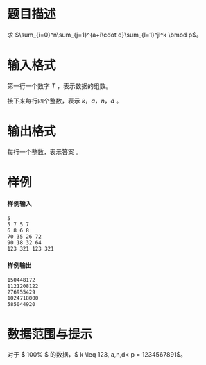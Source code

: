 
# 题目描述

求 $\sum_{i=0}^n\sum_{j=1}^{a+i\cdot d}\sum_{l=1}^jl^k \bmod p$。

# 输入格式

第一行一个数字 $T$ ，表示数据的组数。

接下来每行四个整数，表示 $k$，$a$，$n$，$d$ 。

# 输出格式

每行一个整数，表示答案 。

# 样例

#### 样例输入
```plain
5
5 7 5 7
6 8 6 8
70 35 26 72
90 18 32 64
123 321 123 321
```

#### 样例输出
```plain
150448172
1121208122
276955429
1024718000
585044920
```

# 数据范围与提示

对于 $ 100\% $ 的数据，$ k \leq 123, a,n,d< p = 1234567891$。

